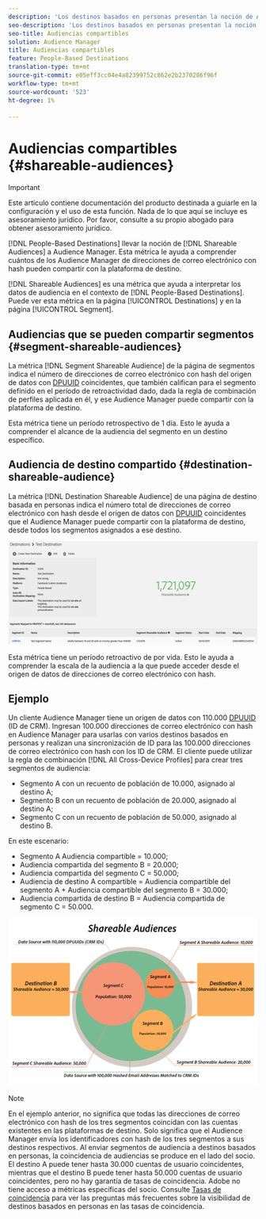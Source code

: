 ```yaml
---
description: 'Los destinos basados en personas presentan la noción de Audiencias compartibles al Audience Manager. Esta métrica le ayuda a comprender cuántos de los Audience Manager de direcciones de correo electrónico con hash pueden compartir con la plataforma de destino. '
seo-description: 'Los destinos basados en personas presentan la noción de Audiencias compartibles al Audience Manager. Esta métrica le ayuda a comprender cuántos de los Audience Manager de direcciones de correo electrónico con hash pueden compartir con la plataforma de destino. '
seo-title: Audiencias compartibles
solution: Audience Manager
title: Audiencias compartibles
feature: People-Based Destinations
translation-type: tm+mt
source-git-commit: e05eff3cc04e4a82399752c862e2b2370286f96f
workflow-type: tm+mt
source-wordcount: '523'
ht-degree: 1%

---
```



# Audiencias compartibles {#shareable-audiences}

>[!IMPORTANT]
>Este artículo contiene documentación del producto destinada a guiarle en la configuración y el uso de esta función. Nada de lo que aquí se incluye es asesoramiento jurídico. Por favor, consulte a su propio abogado para obtener asesoramiento jurídico.

[!DNL People-Based Destinations] llevar la noción de  [!DNL Shareable Audiences] a Audience Manager. Esta métrica le ayuda a comprender cuántos de los Audience Manager de direcciones de correo electrónico con hash pueden compartir con la plataforma de destino.

[!DNL Shareable Audiences] es una métrica que ayuda a interpretar los datos de audiencia en el contexto de  [!DNL People-Based Destinations]. Puede ver esta métrica en la página [!UICONTROL Destinations] y en la página [!UICONTROL Segment].

## Audiencias que se pueden compartir segmentos {#segment-shareable-audiences}

La métrica [!DNL Segment Shareable Audience] de la página de segmentos indica el número de direcciones de correo electrónico con hash del origen de datos con [DPUUID](../../reference/ids-in-aam.md) coincidentes, que también califican para el segmento definido en el período de retroactividad dado, dada la regla de combinación de perfiles aplicada en él, y ese Audience Manager puede compartir con la plataforma de destino.

Esta métrica tiene un período retrospectivo de 1 día. Esto le ayuda a comprender el alcance de la audiencia del segmento en un destino específico.

## Audiencia de destino compartido {#destination-shareable-audience}

La métrica [!DNL Destination Shareable Audience] de una página de destino basada en personas indica el número total de direcciones de correo electrónico con hash desde el origen de datos con [DPUUID](../../reference/ids-in-aam.md) coincidentes que el Audience Manager puede compartir con la plataforma de destino, desde todos los segmentos asignados a ese destino.

![audiencias compartibles](assets/dest-shareable-audiences.png)

Esta métrica tiene un período retroactivo de por vida. Esto le ayuda a comprender la escala de la audiencia a la que puede acceder desde el origen de datos de direcciones de correo electrónico con hash.

## Ejemplo

Un cliente Audience Manager tiene un origen de datos con 110.000 [DPUUID](../../reference/ids-in-aam.md) (ID de CRM). Ingresan 100.000 direcciones de correo electrónico con hash en Audience Manager para usarlas con varios destinos basados en personas y realizan una sincronización de ID para las 100.000 direcciones de correo electrónico con hash con los ID de CRM. El cliente puede utilizar la regla de combinación [!DNL All Cross-Device Profiles] para crear tres segmentos de audiencia:

* Segmento A con un recuento de población de 10.000, asignado al destino A;
* Segmento B con un recuento de población de 20.000, asignado al destino A;
* Segmento C con un recuento de población de 50.000, asignado al destino B.

En este escenario:

* Segmento A Audiencia compartible = 10.000;
* Audiencia compartida del segmento B = 20.000;
* Audiencia compartida del segmento C = 50.000;
* Audiencia de destino A compartible = Audiencia compartible del segmento A + Audiencia compartible del segmento B = 30.000;
* Audiencia compartida de destino B = Audiencia compartida de segmento C = 50.000.

![audiencias-compartibles-diagrama](assets/shareable-audiences.png)

>[!NOTE]
>
>En el ejemplo anterior, no significa que todas las direcciones de correo electrónico con hash de los tres segmentos coincidan con las cuentas existentes en las plataformas de destino. Solo significa que el Audience Manager envía los identificadores con hash de los tres segmentos a sus destinos respectivos. Al enviar segmentos de audiencia a destinos basados en personas, la coincidencia de audiencias se produce en el lado del socio. El destino A puede tener hasta 30.000 cuentas de usuario coincidentes, mientras que el destino B puede tener hasta 50.000 cuentas de usuario coincidentes, pero no hay garantía de tasas de coincidencia. Adobe no tiene acceso a métricas específicas del socio. Consulte [Tasas de coincidencia](../../faq/faq-people-based-destinations.md#match-rates) para ver las preguntas más frecuentes sobre la visibilidad de destinos basados en personas en las tasas de coincidencia.
